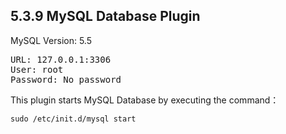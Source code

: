 ## 5.3.9 MySQL Database Plugin

MySQL Version: 5.5

<pre>
URL: 127.0.0.1:3306
User: root
Password: No password
</pre>


This plugin starts MySQL Database by executing the command：
<pre>
<code>sudo /etc/init.d/mysql start</code>
</pre>
